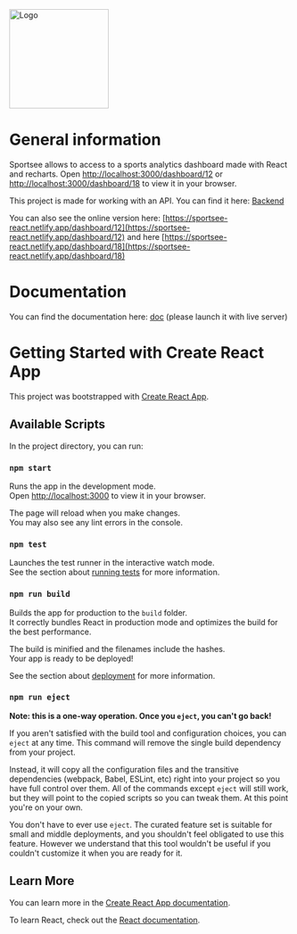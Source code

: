 
<img src="https://sportsee-react.netlify.app/static/media/logo.231a6da56bd8a5133afa.png" alt="Logo" title="Sportsee" width="178" margin-left="250" /> 

# General information
Sportsee allows to access to a sports analytics dashboard made with React and recharts.
Open [http://localhost:3000/dashboard/12](http://localhost:3000/dashboard/12)  or [http://localhost:3000/dashboard/18](http://localhost:3000/dashboard/18) to view it in your browser.

This project is made for working with an API. You can find it here: [Backend](https://github.com/OpenClassrooms-Student-Center/P9-front-end-dashboard)

You can also see the online version here: [https://sportsee-react.netlify.app/dashboard/12](https://sportsee-react.netlify.app/dashboard/12) and here [https://sportsee-react.netlify.app/dashboard/18](https://sportsee-react.netlify.app/dashboard/18)

# Documentation
You can find the documentation here: [doc](http://127.0.0.1:5500/sportsee-react/docs/index.html) (please launch it with live server)

# Getting Started with Create React App

This project was bootstrapped with [Create React App](https://github.com/facebook/create-react-app).

## Available Scripts

In the project directory, you can run:

### `npm start`

Runs the app in the development mode.\
Open [http://localhost:3000](http://localhost:3000) to view it in your browser.

The page will reload when you make changes.\
You may also see any lint errors in the console.

### `npm test`

Launches the test runner in the interactive watch mode.\
See the section about [running tests](https://facebook.github.io/create-react-app/docs/running-tests) for more information.

### `npm run build`

Builds the app for production to the `build` folder.\
It correctly bundles React in production mode and optimizes the build for the best performance.

The build is minified and the filenames include the hashes.\
Your app is ready to be deployed!

See the section about [deployment](https://facebook.github.io/create-react-app/docs/deployment) for more information.

### `npm run eject`

**Note: this is a one-way operation. Once you `eject`, you can't go back!**

If you aren't satisfied with the build tool and configuration choices, you can `eject` at any time. This command will remove the single build dependency from your project.

Instead, it will copy all the configuration files and the transitive dependencies (webpack, Babel, ESLint, etc) right into your project so you have full control over them. All of the commands except `eject` will still work, but they will point to the copied scripts so you can tweak them. At this point you're on your own.

You don't have to ever use `eject`. The curated feature set is suitable for small and middle deployments, and you shouldn't feel obligated to use this feature. However we understand that this tool wouldn't be useful if you couldn't customize it when you are ready for it.

## Learn More

You can learn more in the [Create React App documentation](https://facebook.github.io/create-react-app/docs/getting-started).

To learn React, check out the [React documentation](https://reactjs.org/).
